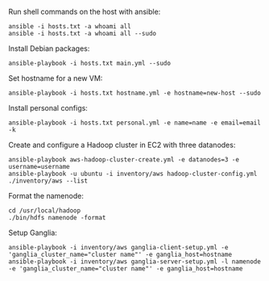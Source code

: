 Run shell commands on the host with ansible:
```
ansible -i hosts.txt -a whoami all
ansible -i hosts.txt -a whoami all --sudo
```

Install Debian packages:
```
ansible-playbook -i hosts.txt main.yml --sudo
```

Set hostname for a new VM:
```
ansible-playbook -i hosts.txt hostname.yml -e hostname=new-host --sudo
```

Install personal configs:
```
ansible-playbook -i hosts.txt personal.yml -e name=name -e email=email -k
```

Create and configure a Hadoop cluster in EC2 with three datanodes:
```
ansible-playbook aws-hadoop-cluster-create.yml -e datanodes=3 -e username=username
ansible-playbook -u ubuntu -i inventory/aws hadoop-cluster-config.yml
./inventory/aws --list
```

Format the namenode:
```
cd /usr/local/hadoop
./bin/hdfs namenode -format
```

Setup Ganglia:
```
ansible-playbook -i inventory/aws ganglia-client-setup.yml -e 'ganglia_cluster_name="cluster name"' -e ganglia_host=hostname
ansible-playbook -i inventory/aws ganglia-server-setup.yml -l namenode -e 'ganglia_cluster_name="cluster name"' -e ganglia_host=hostname
```

